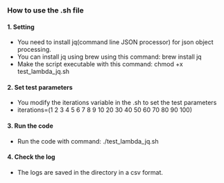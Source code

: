 ### How to use the .sh file
#### 1. Setting
- You need to install jq(command line JSON processor) for json object processing.
- You can install jq using brew using this command: brew install jq
- Make the script executable with this command: chmod +x test_lambda_jq.sh

#### 2. Set test parameters
- You modify the iterations variable in the .sh to set the test parameters
- iterations=(1 2 3 4 5 6 7 8 9 10 20 30 40 50 60 70 80 90 100)

#### 3. Run the code
- Run the code with command: ./test_lambda_jq.sh

#### 4. Check the log
- The logs are saved in the <log> directory in a csv format.
